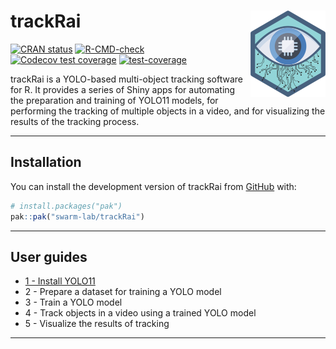 # trackRai <a href="https://swarm-lab.github.io/trackRai/"><img src="man/figures/logo.png" align="right" height="138" alt="trackRai website" /></a>

<!-- badges: start -->
[![CRAN status](https://www.r-pkg.org/badges/version/trackRai)](https://CRAN.R-project.org/package=trackRai)
[![R-CMD-check](https://github.com/swarm-lab/trackRai/actions/workflows/R-CMD-check.yaml/badge.svg)](https://github.com/swarm-lab/trackRai/actions/workflows/R-CMD-check.yaml)
[![Codecov test coverage](https://codecov.io/gh/swarm-lab/trackRai/graph/badge.svg)](https://app.codecov.io/gh/swarm-lab/trackRai)
[![test-coverage](https://github.com/swarm-lab/trackRai/actions/workflows/test-coverage.yaml/badge.svg)](https://github.com/swarm-lab/trackRai/actions/workflows/test-coverage.yaml)
<!-- badges: end -->

trackRai is a YOLO-based multi-object tracking software for R. It provides a 
series of Shiny apps for automating the preparation and training of YOLO11 
models, for performing the tracking of multiple objects in a video, and for 
visualizing the results of the tracking process. 

---

## Installation

You can install the development version of trackRai from [GitHub](https://github.com/) with:

``` r
# install.packages("pak")
pak::pak("swarm-lab/trackRai")
```

---

## User guides

- [1 - Install YOLO11](https://swarm-lab.github.io/trackRai/articles/z1_installyolo.html)
- 2 - Prepare a dataset for training a YOLO model
- 3 - Train a YOLO model
- 4 - Track objects in a video using a trained YOLO model
- 5 - Visualize the results of tracking

---